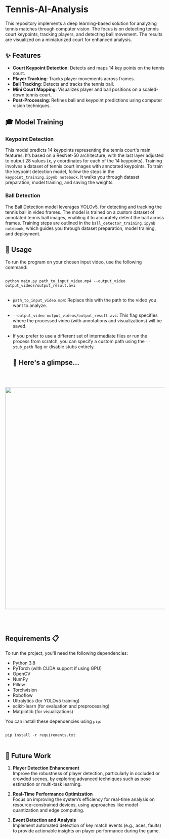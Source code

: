 # Tennis-AI-Analysis

This repository implements a deep learning-based solution for analyzing tennis matches through computer vision. The focus is on detecting tennis court keypoints, tracking players, and detecting ball movement. The results are visualized on a miniaturized court for enhanced analysis.

## ✨ Features

- **Court Keypoint Detection**: Detects and maps 14 key points on the tennis court.
- **Player Tracking**: Tracks player movements across frames.
- **Ball Tracking**: Detects and tracks the tennis ball.
- **Mini Court Mapping**: Visualizes player and ball positions on a scaled-down tennis court.
- **Post-Processing**: Refines ball and keypoint predictions using computer vision techniques.

## 🎓 Model Training

 ### Keypoint Detection

This model predicts 14 keypoints representing the tennis court's main features. It’s based on a ResNet-50 architecture, with the last layer adjusted to output 28 values (x, y coordinates for each of the 14 keypoints). Training involves a dataset of tennis court images with annotated keypoints.
To train the keypoint detection model, follow the steps in the `keypoint_training.ipynb notebook`. It walks you through dataset preparation, model training, and saving the weights.

### Ball Detection

The Ball Detection model leverages YOLOv5, for detecting and tracking the tennis ball in video frames. The model is trained on a custom dataset of annotated tennis ball images, enabling it to accurately detect the ball across frames. Training steps are outlined in the `ball_detector_training.ipynb notebook`, which guides you through dataset preparation, model training, and deployment. 

## 🚀 Usage

To run the program on your chosen input video, use the following command:

<pre>
<code>
python main.py path_to_input_video.mp4 --output_video output_videos/output_result.avi
</code>
</pre>

- `path_to_input_video.mp4`: Replace this with the path to the video you want to analyze.
 
- `--output_video output_videos/output_result.avi`: This flag specifies where the processed video (with annotations and visualizations) will be saved.

- If you prefer to use a different set of intermediate files or run the process from scratch, you can specify a custom path using the `--stub_path` flag or disable stubs entirely.

  ## 👀 Here's a glimpse...
  <br><br>
<p align="center">
  <img src="https://media0.giphy.com/media/v1.Y2lkPTc5MGI3NjExeXNjanhxNGl5d2tuaTM0ZjFmanIwbmh4dDA5dHZoZmsxNmdxbHJyaiZlcD12MV9pbnRlcm5hbF9naWZfYnlfaWQmY3Q9Zw/9yl0AGKWrQR6cPsEQK/giphy.gif"   width="700px">
</p>
<br><br>

## Requirements 📋

To run the project, you'll need the following dependencies:

- Python 3.8
- PyTorch (with CUDA support if using GPU)
- OpenCV
- NumPy
- Pillow
- Torchvision
- Roboflow
- Ultralytics (for YOLOv5 training)
- scikit-learn (for evaluation and preprocessing)
- Matplotlib (for visualizations)

You can install these dependencies using `pip`:
<pre>
<code>
pip install -r requirements.txt
</code>
</pre>

## 🌱 Future Work 

1. **Player Detection Enhancement**  
   Improve the robustness of player detection, particularly in occluded or crowded scenes, by exploring advanced techniques such as pose estimation or multi-task learning.

2. **Real-Time Performance Optimization**  
   Focus on improving the system’s efficiency for real-time analysis on resource-constrained devices, using approaches like model quantization and edge computing.

3. **Event Detection and Analysis**  
   Implement automated detection of key match events (e.g., aces, faults) to provide actionable insights on player performance during the game.

  

